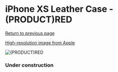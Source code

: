 # iPhone XS Leather Case - (PRODUCT)RED

[Return to previous page](/iphone_x)

[High-resolution image from Apple](https://store.storeimages.cdn-apple.com/8756/as-images.apple.com/is/MRWK2?wid=4500&hei=4500&fmt=png)

<div style="width: 384px"><img src="/everysource/MRWK2.png" alt="(PRODUCT)RED"></div>

### Under construction
